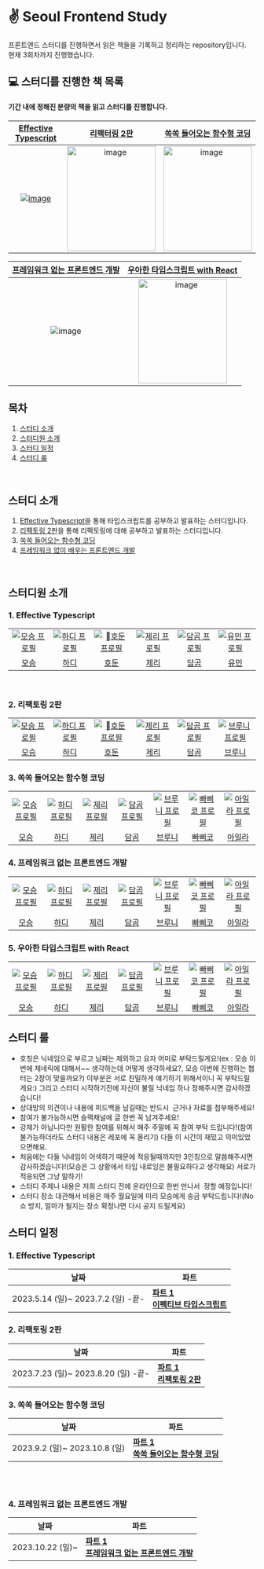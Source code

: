 # ✌️ Seoul Frontend Study
프론트엔드 스터디를 진행하면서 읽은 책들을 기록하고 정리하는 repository입니다.   <br>
현재 3회차까지 진행했습니다.

## 💻 스터디를 진행한 책 목록
#### 기간 내에 정해진 분량의 책을 읽고 스터디를 진행합니다.

| [Effective Typescript](https://github.com/saseungmin/reading_books_record_repository/tree/master/summarize_books_in_markdown/%ED%95%A8%EC%88%98...) | [리팩터링 2판](https://www.yes24.com/Product/Goods/89649360) | [쏙쏙 들어오는 함수형 코딩](https://www.yes24.com/Product/Goods/108748841) |
| :----------------------------------------------------------: | :----------------------------------------------------------: | :----------------------------------------------------------: |
|     <a href="https://github.com/saseungmin/reading_books_record_repository/tree/master/summarize_books_in_markdown/%ED95%A8...">![image](https://github.com/FrontendStudySeoul/.github/assets/103626175/ffd6e71c-fb7f-48b6-b3e9-afc63a32fb9b)</a>      |     <a href="https://www.yes24.com/Product/Goods/89649360"><img src="https://image.yes24.com/goods/89649360/XL" alt="image" width="180" height="213"></a>     |     <a href="https://www.yes24.com/Product/Goods/108748841"><img src="https://image.yes24.com/goods/108748841/XL" alt="image" width="180" height="213"></a>    |

| [프레임워크 없는 프론트엔드 개발](https://www.yes24.com/Product/Goods/96639825?pid=123487&cosemkid=go16118954908844637&gad_source=1&gclid=CjwKCAjwvrOpBhBdEiwAR58-3FSPugndwbc9v_saJe3gzc4H022dhAA65zM-dCzlGGojlfJttdmWQhoCllcQAvD_BwE) | [우아한 타입스크립트 with React](https://product.kyobobook.co.kr/detail/S000210716282) |
| :----------------------------------------------------------: |:----------------------------------------------------------: |
|    ![image](https://github.com/FrontendStudySeoul/.github/assets/103626175/73f2efa1-0ebb-468d-a91e-ae6baee1e2c9)   | <a href="https://product.kyobobook.co.kr/detail/S000210716282"><img src="https://contents.kyobobook.co.kr/sih/fit-in/458x0/pdt/9791169211567.jpg" alt="image" width="180" height="213"></a>     |





## 목차

1. [스터디 소개](#1)
2. [스터디원 소개](#2)
3. [스터디 일정](#3)
4. [스터디 룰](#4)

<br />

<div id="1"></div>

## 스터디 소개

1. [Effective Typescript](https://product.kyobobook.co.kr/detail/S000028954491)을 통해 타입스크립트를 공부하고 발표하는 스터디입니다.
2. [리팩토링 2판](https://www.yes24.com/Product/Goods/89649360)을 통해 리팩토링에 대해 공부하고 발표하는 스터디입니다.
3. [쏙쏙 들어오는 함수형 코딩](https://www.yes24.com/Product/Goods/108748841)
4. [프레임워크 없이 배우는 프론트엔드 개발](https://www.yes24.com/Product/Goods/96639825?pid=123487&cosemkid=go16118954908844637&gad_source=1&gclid=CjwKCAjwvrOpBhBdEiwAR58-3FSPugndwbc9v_saJe3gzc4H022dhAA65zM-dCzlGGojlfJttdmWQhoCllcQAvD_BwE)

<br />

<div id="2"></div>

## 스터디원 소개
### 1. Effective Typescript
<table>
  <tr>
    <td align="center" width="92px">
      <a href="https://github.com/endmoseung" target="_blank">
        <img src="https://avatars.githubusercontent.com/u/103626175?v=4" alt="모승 프로필" />
      </a>
    </td>
    <td align="center" width="92px">
      <a href="https://github.com/Woogie-94" target="_blank">
        <img src="https://avatars.githubusercontent.com/u/59603529?v=4" alt="하디 프로필" />
      </a>
    </td>
    <td align="center" width="92px">
      <a href="https://github.com/dohun31" target="_blank">
        <img src="https://avatars.githubusercontent.com/u/65100540?v=4" alt="호둔 프로필" />
      </a>
    </td>
    <td align="center" width="92px">
      <a href="https://github.com/dmswl98" target="_blank">
        <img src="https://avatars.githubusercontent.com/u/76807107?v=4" alt="제리 프로필" />
      </a>
    </td>
     <td align="center" width="92px">
      <a href="https://github.com/minkyung00" target="_blank">
        <img src="https://avatars.githubusercontent.com/u/80238096?v=4" alt="담곰 프로필" />
      </a>
    </td>
    <td align="center" width="92px">
      <a href="https://github.com/mintway0341" target="_blank">
        <img src="https://avatars.githubusercontent.com/u/44641348?v=4" alt="유민 프로필" />
      </a>
    </td>
  </tr>
  <tr>
    <td align="center">
      <a href="https://github.com/endmoseung" target="_blank">
        모승
      </a>
    </td>
    <td align="center">
      <a href="https://github.com/Woogie-94" target="_blank">
        하디
      </a>
    </td>
    <td align="center">
      <a href="https://github.com/dohun31" target="_blank">
        호둔
      </a>
    </td>
    <td align="center">
      <a href="https://github.com/dmswl98" target="_blank">
        제리
      </a>
    </td>
    <td align="center">
      <a href="https://github.com/minkyung00" target="_blank">
        담곰
      </a>
    </td>
    <td align="center">
      <a href="https://github.com/mintway0341" target="_blank">
        유민
      </a>
    </td>
  </tr>
</table>

<br />

### 2. 리팩토링 2판
<table>
  <tr>
    <td align="center" width="92px">
      <a href="https://github.com/endmoseung" target="_blank">
        <img src="https://avatars.githubusercontent.com/u/103626175?v=4" alt="모승 프로필" />
      </a>
    </td>
    <td align="center" width="92px">
      <a href="https://github.com/Woogie-94" target="_blank">
        <img src="https://avatars.githubusercontent.com/u/59603529?v=4" alt="하디 프로필" />
      </a>
    </td>
    <td align="center" width="92px">
      <a href="https://github.com/dohun31" target="_blank">
        <img src="https://avatars.githubusercontent.com/u/65100540?v=4" alt="호둔 프로필" />
      </a>
    </td>
    <td align="center" width="92px">
      <a href="https://github.com/dmswl98" target="_blank">
        <img src="https://avatars.githubusercontent.com/u/76807107?v=4" alt="제리 프로필" />
      </a>
    </td>
     <td align="center" width="92px">
      <a href="https://github.com/minkyung00" target="_blank">
        <img src="https://avatars.githubusercontent.com/u/80238096?v=4" alt="담곰 프로필" />
      </a>
    </td>
    <td align="center" width="92px">
      <a href="https://github.com/kingyong9169" target="_blank">
        <img src="https://avatars.githubusercontent.com/u/62797441?v=4" alt="브루니 프로필" />
      </a>
    </td>
  </tr>
  <tr>
    <td align="center">
      <a href="https://github.com/endmoseung" target="_blank">
        모승
      </a>
    </td>
    <td align="center">
      <a href="https://github.com/Woogie-94" target="_blank">
        하디
      </a>
    </td>
    <td align="center">
      <a href="https://github.com/dohun31" target="_blank">
        호둔
      </a>
    </td>
    <td align="center">
      <a href="https://github.com/dmswl98" target="_blank">
        제리
      </a>
    </td>
    <td align="center">
      <a href="https://github.com/minkyung00" target="_blank">
        담곰
      </a>
    </td>
    <td align="center">
      <a href="https://github.com/kingyong9169" target="_blank">
        브루니
      </a>
    </td>
  </tr>
</table>

### 3. 쏙쏙 들어오는 함수형 코딩
<table>
  <tr>
    <td align="center" width="92px">
      <a href="https://github.com/endmoseung" target="_blank">
        <img src="https://avatars.githubusercontent.com/u/103626175?v=4" alt="모승 프로필" />
      </a>
    </td>
    <td align="center" width="92px">
      <a href="https://github.com/Woogie-94" target="_blank">
        <img src="https://avatars.githubusercontent.com/u/59603529?v=4" alt="하디 프로필" />
      </a>
    </td>
<!--     <td align="center" width="92px">
      <a href="https://github.com/dohun31" target="_blank">
        <img src="https://avatars.githubusercontent.com/u/65100540?v=4" alt="호둔 프로필" />
      </a>
    </td> -->
    <td align="center" width="92px">
      <a href="https://github.com/dmswl98" target="_blank">
        <img src="https://avatars.githubusercontent.com/u/76807107?v=4" alt="제리 프로필" />
      </a>
    </td>
     <td align="center" width="92px">
      <a href="https://github.com/minkyung00" target="_blank">
        <img src="https://avatars.githubusercontent.com/u/80238096?v=4" alt="담곰 프로필" />
      </a>
    </td>
    <td align="center" width="92px">
      <a href="https://github.com/kingyong9169" target="_blank">
        <img src="https://avatars.githubusercontent.com/u/62797441?v=4" alt="브루니 프로필" />
      </a>
    </td>
    <td align="center" width="92px">
      <a href="https://github.com/ocipap" target="_blank">
        <img src="https://avatars.githubusercontent.com/u/25482071?v=4" alt="빠삐코 프로필" />
      </a>
    </td>
    <td align="center" width="92px">
      <a href="https://github.com/kimnamsun" target="_blank">
        <img src="https://avatars.githubusercontent.com/u/66931791?v=4" alt="아일라 프로필" />
      </a>
    </td>
  </tr>
  <tr>
    <td align="center">
      <a href="https://github.com/endmoseung" target="_blank">
        모승
      </a>
    </td>
    <td align="center">
      <a href="https://github.com/Woogie-94" target="_blank">
        하디
      </a>
    </td>
<!--     <td align="center">
      <a href="https://github.com/dohun31" target="_blank">
        호둔
      </a>
    </td> -->
    <td align="center">
      <a href="https://github.com/dmswl98" target="_blank">
        제리
      </a>
    </td>
    <td align="center">
      <a href="https://github.com/minkyung00" target="_blank">
        담곰
      </a>
    </td>
    <td align="center">
      <a href="https://github.com/kingyong9169" target="_blank">
        브루니
      </a>
    </td>
    <td align="center">
      <a href="https://github.com/ocipap" target="_blank">
        빠삐코
      </a>
    </td>
    <td align="center">
      <a href="https://github.com/kimnamsun" target="_blank">
        아일라
      </a>
    </td>
  </tr>
</table>

<div id="3"></div>

### 4. 프레임워크 없는 프론트엔드 개발
<table>
  <tr>
    <td align="center" width="92px">
      <a href="https://github.com/endmoseung" target="_blank">
        <img src="https://avatars.githubusercontent.com/u/103626175?v=4" alt="모승 프로필" />
      </a>
    </td>
    <td align="center" width="92px">
      <a href="https://github.com/Woogie-94" target="_blank">
        <img src="https://avatars.githubusercontent.com/u/59603529?v=4" alt="하디 프로필" />
      </a>
    </td>
<!--     <td align="center" width="92px">
      <a href="https://github.com/dohun31" target="_blank">
        <img src="https://avatars.githubusercontent.com/u/65100540?v=4" alt="호둔 프로필" />
      </a>
    </td> -->
    <td align="center" width="92px">
      <a href="https://github.com/dmswl98" target="_blank">
        <img src="https://avatars.githubusercontent.com/u/76807107?v=4" alt="제리 프로필" />
      </a>
    </td>
     <td align="center" width="92px">
      <a href="https://github.com/minkyung00" target="_blank">
        <img src="https://avatars.githubusercontent.com/u/80238096?v=4" alt="담곰 프로필" />
      </a>
    </td>
    <td align="center" width="92px">
      <a href="https://github.com/kingyong9169" target="_blank">
        <img src="https://avatars.githubusercontent.com/u/62797441?v=4" alt="브루니 프로필" />
      </a>
    </td>
    <td align="center" width="92px">
      <a href="https://github.com/ocipap" target="_blank">
        <img src="https://avatars.githubusercontent.com/u/25482071?v=4" alt="빠삐코 프로필" />
      </a>
    </td>
    <td align="center" width="92px">
      <a href="https://github.com/kimnamsun" target="_blank">
        <img src="https://avatars.githubusercontent.com/u/66931791?v=4" alt="아일라 프로필" />
      </a>
    </td>
  </tr>
  <tr>
    <td align="center">
      <a href="https://github.com/endmoseung" target="_blank">
        모승
      </a>
    </td>
    <td align="center">
      <a href="https://github.com/Woogie-94" target="_blank">
        하디
      </a>
    </td>
<!--     <td align="center">
      <a href="https://github.com/dohun31" target="_blank">
        호둔
      </a>
    </td> -->
    <td align="center">
      <a href="https://github.com/dmswl98" target="_blank">
        제리
      </a>
    </td>
    <td align="center">
      <a href="https://github.com/minkyung00" target="_blank">
        담곰
      </a>
    </td>
    <td align="center">
      <a href="https://github.com/kingyong9169" target="_blank">
        브루니
      </a>
    </td>
    <td align="center">
      <a href="https://github.com/ocipap" target="_blank">
        빠삐코
      </a>
    </td>
    <td align="center">
      <a href="https://github.com/kimnamsun" target="_blank">
        아일라
      </a>
    </td>
  </tr>
</table>

<div id="3"></div>

### 5. 우아한 타입스크립트 with React
<table>
  <tr>
    <td align="center" width="92px">
      <a href="https://github.com/endmoseung" target="_blank">
        <img src="https://avatars.githubusercontent.com/u/103626175?v=4" alt="모승 프로필" />
      </a>
    </td>
    <td align="center" width="92px">
      <a href="https://github.com/Woogie-94" target="_blank">
        <img src="https://avatars.githubusercontent.com/u/59603529?v=4" alt="하디 프로필" />
      </a>
    </td>
<!--     <td align="center" width="92px">
      <a href="https://github.com/dohun31" target="_blank">
        <img src="https://avatars.githubusercontent.com/u/65100540?v=4" alt="호둔 프로필" />
      </a>
    </td> -->
    <td align="center" width="92px">
      <a href="https://github.com/dmswl98" target="_blank">
        <img src="https://avatars.githubusercontent.com/u/76807107?v=4" alt="제리 프로필" />
      </a>
    </td>
     <td align="center" width="92px">
      <a href="https://github.com/minkyung00" target="_blank">
        <img src="https://avatars.githubusercontent.com/u/80238096?v=4" alt="담곰 프로필" />
      </a>
    </td>
    <td align="center" width="92px">
      <a href="https://github.com/kingyong9169" target="_blank">
        <img src="https://avatars.githubusercontent.com/u/62797441?v=4" alt="브루니 프로필" />
      </a>
    </td>
    <td align="center" width="92px">
      <a href="https://github.com/ocipap" target="_blank">
        <img src="https://avatars.githubusercontent.com/u/25482071?v=4" alt="빠삐코 프로필" />
      </a>
    </td>
    <td align="center" width="92px">
      <a href="https://github.com/kimnamsun" target="_blank">
        <img src="https://avatars.githubusercontent.com/u/66931791?v=4" alt="아일라 프로필" />
      </a>
    </td>
  </tr>
  <tr>
    <td align="center">
      <a href="https://github.com/endmoseung" target="_blank">
        모승
      </a>
    </td>
    <td align="center">
      <a href="https://github.com/Woogie-94" target="_blank">
        하디
      </a>
    </td>
<!--     <td align="center">
      <a href="https://github.com/dohun31" target="_blank">
        호둔
      </a>
    </td> -->
    <td align="center">
      <a href="https://github.com/dmswl98" target="_blank">
        제리
      </a>
    </td>
    <td align="center">
      <a href="https://github.com/minkyung00" target="_blank">
        담곰
      </a>
    </td>
    <td align="center">
      <a href="https://github.com/kingyong9169" target="_blank">
        브루니
      </a>
    </td>
    <td align="center">
      <a href="https://github.com/ocipap" target="_blank">
        빠삐코
      </a>
    </td>
    <td align="center">
      <a href="https://github.com/kimnamsun" target="_blank">
        아일라
      </a>
    </td>
  </tr>
</table>

<div id="3"></div>


## 스터디 룰
- 호칭은 닉네임으로 부르고 님짜는 제외하고 요자 어미로 부탁드릴게요!(ex : 모승 이번에 제네릭에 대해서~~ 생각하는데 어떻게 생각하세요?, 모승 이번에 진행하는 챕터는 2장이 맞을까요?) 이부분은 서로 친밀하게 얘기하기 위해서이니 꼭 부탁드릴게요:) 그리고 스터디 시작하기전에 자신이 불릴 닉네임 하나 정해주시면 감사하겠습니다!
- 상대방의 의견이나 내용에 피드백을 남길때는 반드시  근거나 자료를 첨부해주세요!
- 참여가 불가능하시면 슬랙채널에 글 한번 꼭 남겨주세요!
- 강제가 아닙니다만 원활한 참여를 위해서 매주 주말에 꼭 참여 부탁 드립니다!(참여 불가능하더라도 스터디 내용은 레포에 꼭 올리기) 다들 이 시간이 재밌고 의미있었으면해요.
- 처음에는 다들 닉네임이 어색하기 때문에 적응될때까지만 3인칭으로 말씀해주시면 감사하겠습니다!(모승은 그 상황에서 타입 내로잉은 불필요하다고 생각해요) 서로가 적응되면 그냥 말하기!
- 스터디 주제나 내용은 저희 스터디 전에 온라인으로 한번 만나서  정할 예정입니다!
- 스터디 장소 대관해서 비용은 매주 월요일에 미리 모승에게 송금 부탁드립니다!(No쇼 방지, 얼마가 될지는 장소 확정나면 다시 공지 드릴게요)

<div id="4"></div>

## 스터디 일정
### 1. Effective Typescript
<table>
  <thead>
    <tr>
      <th>날짜</th>
      <th>파트</th>
    </tr>
  </thead>
  <tbody>
    <tr>
      <td rowspan="6">2023.5.14 (일)~ 2023.7.2 (일) -끝-</td>
      <td rowspan="6">
        <strong>
          <a href="https://github.com/FrontendStudySeoul/TypeScript">
            파트 1<br />이펙티브 타입스크립트
          </a>
        </strong>
      </td>
    </tr>
  </tbody>
</table>

### 2. 리팩토링 2판
<table>
  <thead>
    <tr>
      <th>날짜</th>
      <th>파트</th>
    </tr>
  </thead>
  <tbody>
    <tr>
      <td rowspan="6">2023.7.23 (일)~ 2023.8.20 (일) -끝-</td>
      <td rowspan="6">
        <strong>
          <a href="https://github.com/FrontendStudySeoul/RefactoringV2">
            파트 1<br />리팩토링 2판
          </a>
        </strong>
      </td>
    </tr>
  </tbody>
</table>

### 3. 쏙쏙 들어오는 함수형 코딩
<table>
  <thead>
    <tr>
      <th>날짜</th>
      <th>파트</th>
    </tr>
  </thead>
  <tbody>
    <tr>
      <td rowspan="6">2023.9.2 (일)~ 2023.10.8 (일) </td>
      <td rowspan="6">
        <strong>
          <a href="https://github.com/FrontendStudySeoul/SsogSsogFunctionalCoding">
            파트 1<br />쏙쏙 들어오는 함수형 코딩
          </a>
        </strong>
      </td>
    </tr>
  </tbody>
</table>

<br />
<br />

### 4. 프레임워크 없는 프론트엔드 개발
<table>
  <thead>
    <tr>
      <th>날짜</th>
      <th>파트</th>
    </tr>
  </thead>
  <tbody>
    <tr>
      <td rowspan="6">2023.10.22 (일)~  </td>
      <td rowspan="6">
        <strong>
          <a href="https://www.yes24.com/Product/Goods/96639825?pid=123487&cosemkid=go16118954908844637&gad_source=1&gclid=CjwKCAjwvrOpBhBdEiwAR58-3FSPugndwbc9v_saJe3gzc4H022dhAA65zM-dCzlGGojlfJttdmWQhoCllcQAvD_BwE">
            파트 1<br />프레임워크 없는 프론트엔드 개발
          </a>
        </strong>
      </td>
    </tr>
  </tbody>
</table>

<br />
<br />

